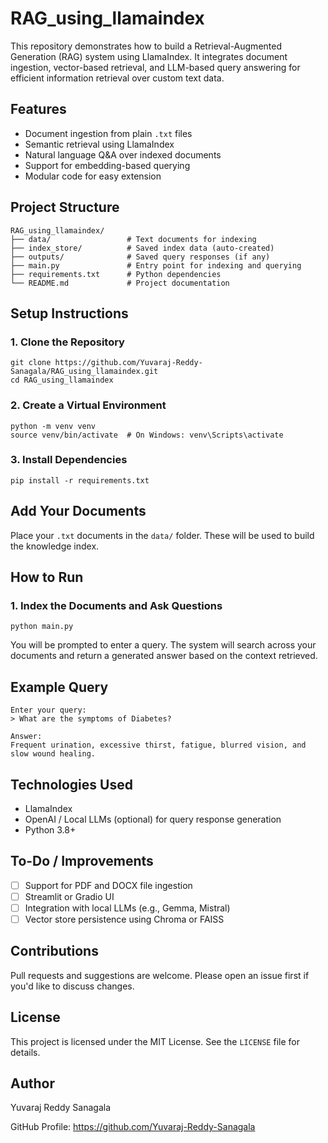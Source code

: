 # RAG_using_llamaindex

This repository demonstrates how to build a Retrieval-Augmented Generation (RAG) system using LlamaIndex. It integrates document ingestion, vector-based retrieval, and LLM-based query answering for efficient information retrieval over custom text data.

## Features

- Document ingestion from plain `.txt` files
- Semantic retrieval using LlamaIndex
- Natural language Q&A over indexed documents
- Support for embedding-based querying
- Modular code for easy extension

## Project Structure

```
RAG_using_llamaindex/
├── data/                 # Text documents for indexing
├── index_store/          # Saved index data (auto-created)
├── outputs/              # Saved query responses (if any)
├── main.py               # Entry point for indexing and querying
├── requirements.txt      # Python dependencies
└── README.md             # Project documentation
```

## Setup Instructions

### 1. Clone the Repository

```
git clone https://github.com/Yuvaraj-Reddy-Sanagala/RAG_using_llamaindex.git
cd RAG_using_llamaindex
```

### 2. Create a Virtual Environment

```
python -m venv venv
source venv/bin/activate  # On Windows: venv\Scripts\activate
```

### 3. Install Dependencies

```
pip install -r requirements.txt
```

## Add Your Documents

Place your `.txt` documents in the `data/` folder. These will be used to build the knowledge index.

## How to Run

### 1. Index the Documents and Ask Questions

```
python main.py
```

You will be prompted to enter a query. The system will search across your documents and return a generated answer based on the context retrieved.

## Example Query

```
Enter your query:
> What are the symptoms of Diabetes?

Answer:
Frequent urination, excessive thirst, fatigue, blurred vision, and slow wound healing.
```

## Technologies Used

- LlamaIndex
- OpenAI / Local LLMs (optional) for query response generation
- Python 3.8+

## To-Do / Improvements

- [ ] Support for PDF and DOCX file ingestion
- [ ] Streamlit or Gradio UI
- [ ] Integration with local LLMs (e.g., Gemma, Mistral)
- [ ] Vector store persistence using Chroma or FAISS

## Contributions

Pull requests and suggestions are welcome. Please open an issue first if you'd like to discuss changes.

## License

This project is licensed under the MIT License. See the `LICENSE` file for details.

## Author

Yuvaraj Reddy Sanagala

GitHub Profile: https://github.com/Yuvaraj-Reddy-Sanagala